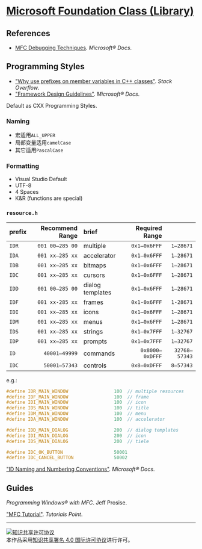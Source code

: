 # [Microsoft Foundation Class (Library)](https://docs.microsoft.com/cpp/mfc)


## References

+ [MFC Debugging Techniques](https://docs.microsoft.com/visualstudio/debugger/mfc-debugging-techniques). *Microsoft® Docs*.

## Programming Styles

+ ["Why use prefixes on member variables in C++ classes"](https://stackoverflow.com/questions/1228161). *Stack Overflow*.
+ ["Framework Design Guidelines"](https://docs.microsoft.com/dotnet/standard/design-guidelines). *Microsoft® Docs*.

Default as CXX Programming Styles.

### Naming

+ 宏适用`ALL_UPPER`
+ 局部变量适用`camelCase`
+ 其它适用`PascalCase`

### Formatting

+ Visual Studio Default
+ UTF-8
+ 4 Spaces
+ K&R (functions are special)

### `resource.h`

| prefix | Recommend Range | brief            | Required Range  |               |
|:------ | ---------------:|:---------------- | ---------------:| -------------:|
| `IDR`  | `001 00–285 00` | multiple         |    `0x1–0x6FFF` |     `1–28671` |
| `IDA`  | `001 xx–285 xx` | accelerator      |    `0x1–0x6FFF` |     `1–28671` |
| `IDB`  | `001 xx–285 xx` | bitmaps          |    `0x1–0x6FFF` |     `1–28671` |
| `IDC`  | `001 xx–285 xx` | cursors          |    `0x1–0x6FFF` |     `1–28671` |
| `IDD`  | `001 00–285 00` | dialog templates |    `0x1–0x6FFF` |     `1–28671` |
| `IDF`  | `001 xx-285 xx` | frames           |    `0x1-0x6FFF` |     `1-28671` |
| `IDI`  | `001 xx–285 xx` | icons            |    `0x1–0x6FFF` |     `1–28671` |
| `IDM`  | `001 xx–285 xx` | menus            |    `0x1–0x6FFF` |     `1–28671` |
| `IDS`  | `001 xx–285 xx` | strings          |    `0x1–0x7FFF` |     `1–32767` |
| `IDP`  | `001 xx–285 xx` | prompts          |    `0x1–0x7FFF` |     `1–32767` |
| `ID`   |   `40001–49999` | commands         | `0x8000–0xDFFF` | `32768–57343` |
| `IDC`  |   `50001–57343` | controls         |    `0x8–0xDFFF` |     `8–57343` |

e.g.:
```c++
#define IDR_MAIN_WINDOW                 100  // multiple resources
#define IDF_MAIN_WINDOW                 100  // frame
#define IDI_MAIN_WINDOW                 100  // icon
#define IDS_MAIN_WINDOW                 100  // title
#define IDM_MAIN_WINDOW                 100  // menu
#define IDA_MAIN_WINDOW                 100  // accelerator

#define IDD_MAIN_DIALOG                 200  // dialog templates
#define IDI_MAIN_DIALOG                 200  // icon
#define IDS_MAIN_DIALOG                 200  // tiele

#define IDC_OK_BUTTON                   50001
#define IDC_CANCEL_BUTTON               50002
```

["ID Naming and Numbering Conventions"](https://docs.microsoft.com/cpp/mfc/tn020-id-naming-and-numbering-conventions). *Microsoft® Docs*.

## Guides

*Programming Windows® with MFC*. Jeff Prosise.

["MFC Tutorial"](https://www.tutorialspoint.com/mfc/). *Tutorials Point*.

___
<a rel="license" href="http://creativecommons.org/licenses/by/4.0/"><img alt="知识共享许可协议" style="border-width:0" src="https://i.creativecommons.org/l/by/4.0/88x31.png" /></a><br />本作品采用<a rel="license" href="http://creativecommons.org/licenses/by/4.0/">知识共享署名 4.0 国际许可协议</a>进行许可。
